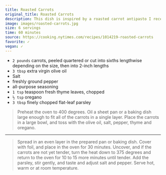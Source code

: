 ```yaml
---
title: Roasted Carrots
original_title: Roasted Carrots
description: This dish is inspired by a roasted carrot antipasto I recently sampled at Oliveto Cafe in Oakland, Calif. The roasted carrots were tossed with lots of parsley and thyme, and I loved the way those bitter herbs offset the sweetness of the carrots.
image: images/roasted-carrots.jpg
size: 6 servings
time: 60 minutes
source: https://cooking.nytimes.com/recipes/1014219-roasted-carrots
favorite: ✓
vegan: ✓
---
```


* `2 pounds` carrots, peeled quartered or cut into sixths lengthwise depending on the size, then into 2-inch lengths
* `3 tbsp` extra virgin olive oil
* Salt
* freshly ground pepper
* all-purpose seasoning
* `1 tsp` teaspoon fresh thyme leaves, chopped
* `½ tsp` oregano
* `3 tbsp` finely chopped flat-leaf parsley

> Preheat the oven to 400 degrees. Oil a sheet pan or a baking dish large enough to fit all of the carrots in a single layer. Place the carrots in a large bowl, and toss with the olive oil, salt, pepper, thyme and oregano.

---

> Spread in an even layer in the prepared pan or baking dish. Cover with foil, and place in the oven for 30 minutes. Uncover, and if the carrots are not yet tender, turn the heat down to 375 degrees and return to the oven for 10 to 15 more minutes until tender. Add the parsley, stir gently, and taste and adjust salt and pepper. Serve hot, warm or at room temperature.
